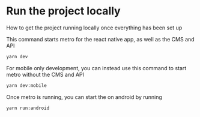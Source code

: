 # Run the project locally

How to get the project running locally once everything has been set up

This command starts metro for the react native app, as well as the CMS and API

```bash
yarn dev
```

For mobile only development, you can instead use this command to start metro without the CMS and API

```bash
yarn dev:mobile
```

Once metro is running, you can start the on android by running

```bash
yarn run:android
```
